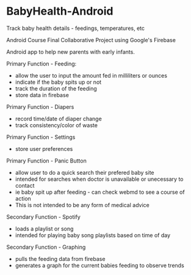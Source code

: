 # BabyHealth-Android
Track baby health details  - feedings, temperatures, etc

Android Course Final Collaborative Project using Google's Firebase

Android app to help new parents with early infants.

Primary Function - Feeding:
- allow the user to input the amount fed in milliliters or ounces
- indicate if the baby spits up or not
- track the duration of the feeding
- store data in firebase

Primary Function - Diapers
- record time/date of diaper change
- track consistency/color of waste

Primary Function - Settings
- store user preferences

Primary Function - Panic Button
- allow user to do a quick search their prefered baby site
- intended for searches when doctor is unavailable or unecessary to contact
- ie baby spit up after feeding - can check webmd to see a course of action
- This is not intended to be any form of medical advice 

Secondary Function - Spotify
- loads a playlist or song
- intended for playing baby song playlists based on time of day

Secondary Function - Graphing
- pulls the feeding data from firebase
- generates a graph for the current babies feeding to observe trends

